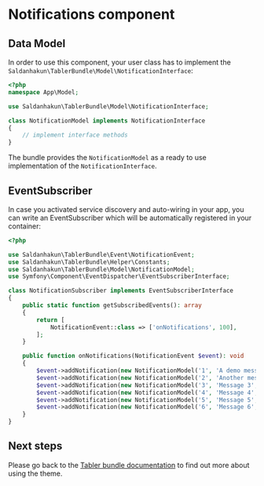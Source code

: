 # Notifications component

## Data Model

In order to use this component, your user class has to implement the `Saldanhakun\TablerBundle\Model\NotificationInterface`:
```php
<?php
namespace App\Model;

use Saldanhakun\TablerBundle\Model\NotificationInterface;

class NotificationModel implements NotificationInterface
{
    // implement interface methods
}
```

The bundle provides the `NotificationModel` as a ready to use implementation of the `NotificationInterface`. 

## EventSubscriber

In case you activated service discovery and auto-wiring in your app, you can write an EventSubscriber which will 
be automatically registered in your container:

```php
<?php

use Saldanhakun\TablerBundle\Event\NotificationEvent;
use Saldanhakun\TablerBundle\Helper\Constants;
use Saldanhakun\TablerBundle\Model\NotificationModel;
use Symfony\Component\EventDispatcher\EventSubscriberInterface;

class NotificationSubscriber implements EventSubscriberInterface
{
    public static function getSubscribedEvents(): array
    {
        return [
            NotificationEvent::class => ['onNotifications', 100],
        ];
    }

    public function onNotifications(NotificationEvent $event): void
    {
        $event->addNotification(new NotificationModel('1', 'A demo message', Constants::TYPE_SUCCESS));
        $event->addNotification(new NotificationModel('2', 'Another message', Constants::TYPE_ERROR));
        $event->addNotification(new NotificationModel('3', 'Message 3', Constants::TYPE_INFO));
        $event->addNotification(new NotificationModel('4', 'Message 4', Constants::TYPE_WARNING));
        $event->addNotification(new NotificationModel('5', 'Message 5', Constants::TYPE_INFO));
        $event->addNotification(new NotificationModel('6', 'Message 6', Constants::TYPE_SUCCESS));
    }
}
```

## Next steps

Please go back to the [Tabler bundle documentation](index.md) to find out more about using the theme.
